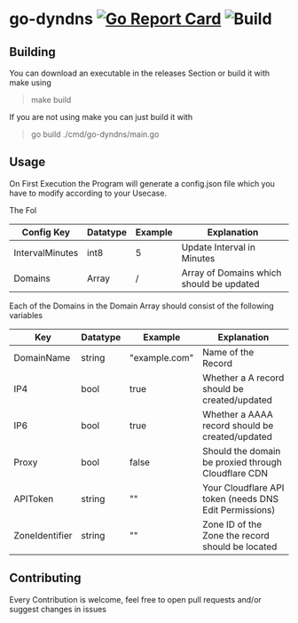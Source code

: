 # go-dyndns [![Go Report Card](https://goreportcard.com/badge/github.com/TimoSLE/go-dyndns)](https://goreportcard.com/report/github.com/TimoSLE/go-dyndns) ![Build](https://github.com/TimoSLE/go-dyndns/workflows/Auto%20Build%20and%20Release/badge.svg)



## Building
You can download an executable in the releases Section or build it with make using
> make build

If you are not using make you can just build it with
>go build ./cmd/go-dyndns/main.go

## Usage
On First Execution the Program will generate a config.json file which you have to modify according to your Usecase.  
  
The Fol

Config Key | Datatype | Example | Explanation
------------ | ------------- | ------------- | -------------
IntervalMinutes | int8 | 5 | Update Interval in Minutes
Domains | Array | / | Array of Domains which should be updated

Each of the Domains in the Domain Array should consist of the following variables

Key | Datatype | Example | Explanation
------------ | ------------- | ------------- | -------------
DomainName | string | "example.com" | Name of the Record
IP4 | bool | true | Whether a A record should be created/updated
IP6 | bool | true | Whether a AAAA record should be created/updated
Proxy | bool | false | Should the domain be proxied through Cloudflare CDN
APIToken | string | "" | Your Cloudflare API token (needs DNS Edit Permissions)
ZoneIdentifier | string | "" | Zone ID of the Zone the record should be located



## Contributing
Every Contribution is welcome, feel free to open pull requests and/or suggest changes in issues